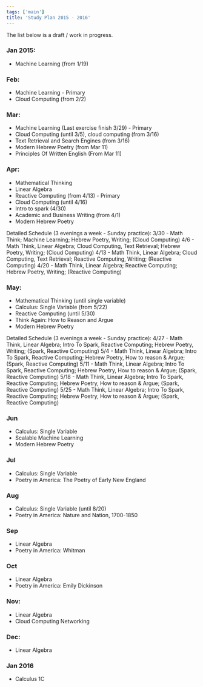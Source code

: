 ```yaml
---
tags: ['main']
title: 'Study Plan 2015 - 2016'
---
```


The list below is a draft / work in progress.

### Jan 2015:
- Machine Learning (from 1/19)

### Feb:
- Machine Learning - Primary
- Cloud Computing (from 2/2)

### Mar:
- Machine Learning (Last exercise finish 3/29) - Primary
- Cloud Computing (until 3/5), cloud computing (from 3/16)
- Text Retrieval and Search Engines (from 3/16)
- Modern Hebrew Poetry (from Mar 11)
- Principles Of Written English (From Mar 11)

### Apr:
- Mathematical Thinking
- Linear Algebra
- Reactive Computing (from 4/13) - Primary
- Cloud Computing (until 4/16)
- Intro to spark (4/30)
- Academic and Business Writing (from 4/1)
- Modern Hebrew Poetry

Detailed Schedule (3 evenings a week - Sunday practice):
3/30 - Math Think; Machine Learning; Hebrew Poetry, Writing; (Cloud Computing)
4/6  - Math Think, Linear Algebra; Cloud Computing, Text Retrieval; Hebrew Poetry, Writing; (Cloud Computing)
4/13 - Math Think, Linear Algebra; Cloud Computing, Text Retrieval; Reactive Computing, Writing; (Reactive Computing)
4/20 - Math Think, Linear Algebra; Reactive Computing; Hebrew Poetry, Writing; (Reactive Computing)

### May:
- Mathematical Thinking (until single variable)
- Calculus: Single Variable (from 5/22)
- Reactive Computing (until 5/30)
- Think Again: How to Reason and Argue
- Modern Hebrew Poetry

Detailed Schedule (3 evenings a week - Sunday practice):
4/27 - Math Think, Linear Algebra; Intro To Spark, Reactive Computing; Hebrew Poetry, Writing; (Spark, Reactive Computing)
5/4 - Math Think, Linear Algebra; Intro To Spark, Reactive Computing; Hebrew Poetry, How to reason & Argue; (Spark, Reactive Computing)
5/11 - Math Think, Linear Algebra; Intro To Spark, Reactive Computing; Hebrew Poetry, How to reason & Argue; (Spark, Reactive Computing)
5/18 - Math Think, Linear Algebra; Intro To Spark, Reactive Computing; Hebrew Poetry, How to reason & Argue; (Spark, Reactive Computing)
5/25 - Math Think, Linear Algebra; Intro To Spark, Reactive Computing; Hebrew Poetry, How to reason & Argue; (Spark, Reactive Computing)

### Jun
- Calculus: Single Variable
- Scalable Machine Learning
- Modern Hebrew Poetry

### Jul
- Calculus: Single Variable
- Poetry in America: The Poetry of Early New England

### Aug
- Calculus: Single Variable (until 8/20)
- Poetry in America: Nature and Nation, 1700-1850

### Sep
- Linear Algebra
- Poetry in America: Whitman

### Oct
- Linear Algebra
- Poetry in America: Emily Dickinson

### Nov:
- Linear Algebra
- Cloud Computing Networking

### Dec:
- Linear Algebra

### Jan 2016
- Calculus 1C
